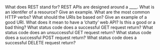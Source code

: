 What does REST stand for?
REST APIs are designed around a ____.
What is an identifer of a resource? Give an example.
What are the most common HTTP verbs?
What should the URIs be based on?
Give an example of a good URI.
What does it mean to have a ‘chatty’ web API? Is this a good or a bad thing?
What status code does a successful GET request return?
What status code does an unsuccessful GET request return?
What status code does a successful POST request return?
What status code does a successful DELETE request return?